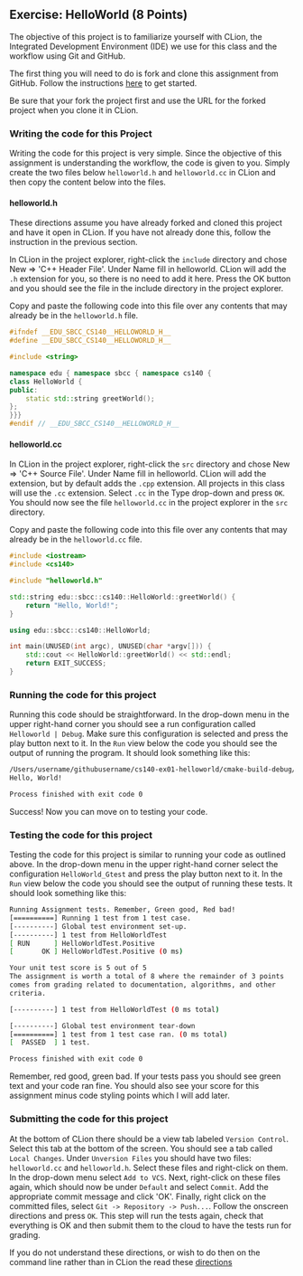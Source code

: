 ## Exercise: HelloWorld (8 Points)

The objective of this project is to familiarize yourself with 
CLion, the Integrated Development Environment (IDE) we use for 
this class and the workflow using Git and GitHub.

The first thing you will need to do is fork and clone this assignment
from GitHub. Follow the instructions 
[here](https://github.com/sbcc-cs140-fall2018/HowToStartEveryProject)
to get started. 

Be sure that your fork the project first and use the URL for
the forked project when you clone it in CLion.

### Writing the code for this Project

Writing the code for this project is very simple. Since the 
objective of this assignment is understanding the workflow, 
the code is given to you. Simply create the two files below 
`helloworld.h` and `helloworld.cc` in CLion
and then copy the content below into the files. 

#### helloworld.h

These directions assume you have already forked and cloned this
project and have it open in CLion. If you have not already done
this, follow the instruction in the previous section.

In CLion in the project explorer, right-click the `include` directory
and chose New => 'C++ Header File'. Under Name fill in 
helloworld. CLion will add the `.h` extension for you,
so there is no need to add it here. Press the OK button
and you should see the file in the include directory in 
the project explorer.

Copy and paste the following code into this file over any
contents that may already be in the `helloworld.h` file.

```cpp
#ifndef __EDU_SBCC_CS140__HELLOWORLD_H__
#define __EDU_SBCC_CS140__HELLOWORLD_H__

#include <string>

namespace edu { namespace sbcc { namespace cs140 {
class HelloWorld {
public:
    static std::string greetWorld();
};
}}}
#endif // __EDU_SBCC_CS140__HELLOWORLD_H__
```
#### helloworld.cc

In CLion in the project explorer, right-click the `src` directory
and chose New => 'C++ Source File'. Under Name fill in
helloworld. CLion will add the extension, but by default 
adds the `.cpp` extension. All projects in this class will
use the `.cc` extension. Select `.cc` in the Type drop-down
and press `OK`. You should now see the file `helloworld.cc` in
the project explorer in the `src` directory.

Copy and paste the following code into this file over any
contents that may already be in the `helloworld.cc` file.

```cpp
#include <iostream>
#include <cs140>

#include "helloworld.h"

std::string edu::sbcc::cs140::HelloWorld::greetWorld() {
    return "Hello, World!";
}

using edu::sbcc::cs140::HelloWorld;

int main(UNUSED(int argc), UNUSED(char *argv[])) {
    std::cout << HelloWorld::greetWorld() << std::endl;
    return EXIT_SUCCESS;
}
```
### Running the code for this project

Running this code should be straightforward. In the drop-down 
menu in the upper right-hand corner you should see a run
configuration called `Helloworld | Debug`. Make sure this 
configuration is selected and press the play button next to it.
In the `Run` view below the code you should see the output 
of running the program. It should look something like this:

```bash
/Users/username/githubusername/cs140-ex01-helloworld/cmake-build-debug/bin/HelloWorld
Hello, World!

Process finished with exit code 0
```
Success! Now you can move on to testing your code.

### Testing the code for this project

Testing the code for this project is similar to running your code
as outlined above. In the drop-down menu in the upper right-hand
corner select the configuration `HelloWorld_Gtest` and press the 
play button next to it. In the `Run` view below the code you should
see the output of running these tests. It should look something
like this:

```bash
Running Assignment tests. Remember, Green good, Red bad!
[==========] Running 1 test from 1 test case.
[----------] Global test environment set-up.
[----------] 1 test from HelloWorldTest
[ RUN      ] HelloWorldTest.Positive
[       OK ] HelloWorldTest.Positive (0 ms)

Your unit test score is 5 out of 5
The assignment is worth a total of 8 where the remainder of 3 points
comes from grading related to documentation, algorithms, and other
criteria.

[----------] 1 test from HelloWorldTest (0 ms total)

[----------] Global test environment tear-down
[==========] 1 test from 1 test case ran. (0 ms total)
[  PASSED  ] 1 test.

Process finished with exit code 0
```

Remember, red good, green bad. If your tests pass you should see green
text and your code ran fine. You should also see your score for this
assignment minus code styling points which I will add later.

### Submitting the code for this project

At the bottom of CLion there should be a view tab labeled `Version Control`.
Select this tab at the bottom of the screen. You should see a tab called `Local Changes`.
Under `Unversion Files` you should have two files: `helloworld.cc` and `helloworld.h`.
Select these files and right-click on them. In the drop-down menu
select `Add to VCS`. Next, right-click on these files again, which should
now be under `Default` and select `Commit`. Add the appropriate
commit message and click 'OK'. Finally, right click on the committed files,
select `Git -> Repository -> Push...`. Follow the onscreen directions
and press `OK`. This step will run the tests again, check that everything is OK
and then submit them to the cloud to have the tests run for grading.

If you do not understand these directions, or wish to do then on the command
line rather than in CLion the read these [directions](https://github.com/sbcc-cs140-fall2018/HowToSubmitEveryProject)